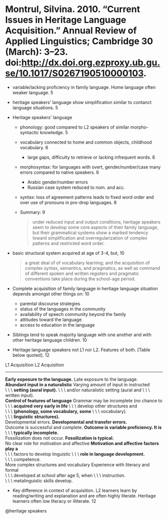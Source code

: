# Montrul, Silvina. 2010. “Current Issues in Heritage Language Acquisition.” Annual Review of Applied Linguistics; Cambridge 30 (March): 3–23. doi:http://dx.doi.org.ezproxy.ub.gu.se/10.1017/S0267190510000103.

- variable/lacking proficiency in family language. Home language often weaker language. 5
- heritage speakers' language show simplification similar to contanct language situations. 5

- Heritage speakers' language
    - phonology: good compared to L2 speakers of similar morpho-syntactic knowledge. 5
    - vocabulary connected to home and common objects, childhood vocabulary. 6
        - large gaps, difficulty to retrieve or lacking infrequent words. 6
    - morphosyntax: for languages with overt, gender/number/case many errors compared to native speakers. 6
        -  Arabic gender/number errors
        - Russian case system reduced to nom. and acc.
    - syntax: loss of agreement patterns leads to fixed word order and over use of pronouns in pro-drop languages. 8
    - Summary: 9

        > under reduced input and output conditions, heritage speakers seem to develop some core aspects of their family language, but their grammatical systems show a marked tendency toward simplification and overregularization of complex patterns and restricted word order.

- basic structural system acquired at age of 3-4, but, 10

    > a great deal of of vocabulary learning; and the acquisition of complex syntax, semantics, and pragmatics, as well as command of different spoken and written registers and pragmatic conventions take place during the school-age period.

- Complete acquisition of family language in heritage language situation depends amongst other things on: 10
    - parental discourse strategies
    - status of the languages in the community
    - availability of speech community beyond the family
    - attitudes toward the language
    - access to education in the language

- Siblings tend to speak majority language with one another and with other heritage language children. 10

- Heritage language speakers not L1 nor L2. Features of both. [Table below quoted]. 12

L1 Acquisition                               L2 Acquisition                               
-------------------------------------------  --------------------------------------------
**Early exposure to the language.**          Late exposure to the language.               
**Abundant input in a naturalistic**         Varying amount of input in instructed        
\ \ \ **setting (aural input).**             \ \ \ and/or naturalistic setting (aural and 
                                             \ \ \ written input).                        
**Control of features of language**          Grammar may be incomplete (no chance to      
\ \ \ **acquired very early in life**        \ \ \ develop other structures and           
\ \ \ **(phonology, some vocabulary, some**  \ \ \ vocabulary).                           
\ \ \ **linguistic structures).**                                                         
Developmental errors.                        **Developmental and transfer errors.**       
Outcome is successful and complete.          **Outcome is variable proficiency. It is**   
                                             \ \ \ **typically incomplete.**              
Fossilization does not occur.                **Fossilization is typical.**                
No clear role for motivation and affective   **Motivation and affective factors play a**  
\ \ \ factors to develop linguistic          \ \ \ **role in language development.**      
\ \ \ competence.                                                                         
More complex structures and vocabulary       Experience with literacy and formal          
\ \ \ developed at school after age 5, when  \ \ \ instruction.                           
\ \ \ metalinguistic skills develop.                                                      

- Key difference in context of acquisition. L2 learners learn by reading/writing and explanation and are often highly literate. Heritage learners often low literacy or illiterate. 12

@heritage speakers

